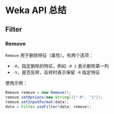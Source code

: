 # Weka API 总结

## Filter

### Remove

`Remove` 用于删除特征（属性）。有两个选项：

- `-R`，指定删除的特征，例如 `-R 1` 表示删除第一列
- `-V`，是否反转，反转时表示保留 `-R` 指定特征

使用示例：

```java
Remove remove = new Remove();
remove.setOptions(new String[]{"-R", "1"});
remove.setInputFormat(data);
data = Filter.useFilter(data, remove);
```

